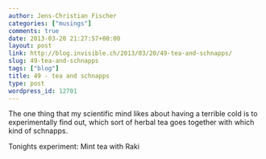 ```yaml
---
author: Jens-Christian Fischer
categories: ["musings"]
comments: true
date: 2013-03-20 21:27:57+00:00
layout: post
link: http://blog.invisible.ch/2013/03/20/49-tea-and-schnapps/
slug: 49-tea-and-schnapps
tags: ["blog"]
title: 49 - tea and schnapps
type: post
wordpress_id: 12701
---
```


The one thing that my scientific mind likes about having a terrible cold is to experimentally find out, which sort of herbal tea goes together with which kind of schnapps.

Tonights experiment: Mint tea with Raki



